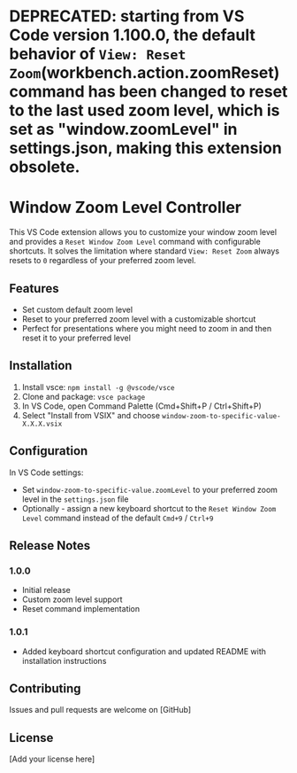 # DEPRECATED: starting from VS Code version 1.100.0, the default behavior of `View: Reset Zoom`(workbench.action.zoomReset) command has been changed to reset to the last used zoom level, which is set as "window.zoomLevel" in settings.json, making this extension obsolete.

# Window Zoom Level Controller

This VS Code extension allows you to customize your window zoom level and provides a `Reset Window Zoom Level` command with configurable shortcuts. It solves the limitation where standard `View: Reset Zoom` always resets to `0` regardless of your preferred zoom level.

## Features

- Set custom default zoom level
- Reset to your preferred zoom level with a customizable shortcut
- Perfect for presentations where you might need to zoom in and then reset it to your preferred level

## Installation

1. Install vsce: `npm install -g @vscode/vsce`
2. Clone and package: `vsce package`
3. In VS Code, open Command Palette (Cmd+Shift+P / Ctrl+Shift+P)
4. Select "Install from VSIX" and choose `window-zoom-to-specific-value-X.X.X.vsix`

## Configuration

In VS Code settings:

- Set `window-zoom-to-specific-value.zoomLevel` to your preferred zoom level in the `settings.json` file
- Optionally - assign a new keyboard shortcut to the `Reset Window Zoom Level` command instead of the default `Cmd+9` / `Ctrl+9`

## Release Notes

### 1.0.0

- Initial release
- Custom zoom level support
- Reset command implementation

### 1.0.1

- Added keyboard shortcut configuration and updated README with installation instructions

## Contributing

Issues and pull requests are welcome on [GitHub]

## License

[Add your license here]
